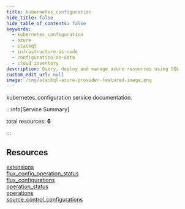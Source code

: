 ```yaml
---
title: kubernetes_configuration
hide_title: false
hide_table_of_contents: false
keywords:
  - kubernetes_configuration
  - azure
  - stackql
  - infrastructure-as-code
  - configuration-as-data
  - cloud inventory
description: Query, deploy and manage azure resources using SQL
custom_edit_url: null
image: /img/stackql-azure-provider-featured-image.png
---
```


kubernetes_configuration service documentation.

:::info[Service Summary]

total resources: __6__  

:::

## Resources
<div class="row">
<div class="providerDocColumn">
<a href="/services/kubernetes_configuration/extensions/">extensions</a><br />
<a href="/services/kubernetes_configuration/flux_config_operation_status/">flux_config_operation_status</a><br />
<a href="/services/kubernetes_configuration/flux_configurations/">flux_configurations</a>
</div>
<div class="providerDocColumn">
<a href="/services/kubernetes_configuration/operation_status/">operation_status</a><br />
<a href="/services/kubernetes_configuration/operations/">operations</a><br />
<a href="/services/kubernetes_configuration/source_control_configurations/">source_control_configurations</a>
</div>
</div>